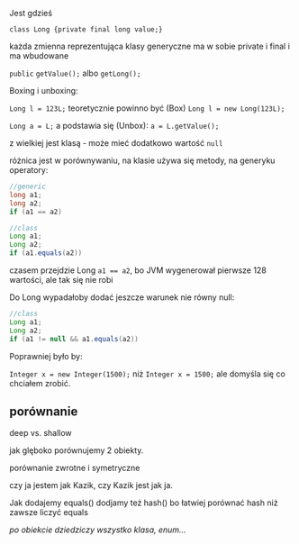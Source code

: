 Jest gdzieś

`class Long {private final long value;}`

każda zmienna reprezentująca klasy generyczne ma w sobie private i final
i ma wbudowane

`public` `getValue();` albo `getLong();`


Boxing i unboxing:

   `Long l = 123L;`
teoretycznie powinno być (Box) `Long l = new Long(123L);`

`Long a = L;` a podstawia się (Unbox): `a = L.getValue();`

z wielkiej jest klasą - może mieć dodatkowo wartość `null`

różnica jest w porównywaniu, na klasie używa się metody, na generyku operatory:
```java
//generic
long a1;
long a2;
if (a1 == a2)
```

```java
//class
Long a1;
Long a2;
if (a1.equals(a2))
```

czasem przejdzie Long `a1 == a2`, bo JVM wygenerował pierwsze 128 wartości, ale tak się nie robi

Do Long wypadałoby dodać jeszcze warunek nie równy null:
```java
//class
Long a1;
Long a2;
if (a1 != null && a1.equals(a2))
```

Poprawniej było by:

`Integer x = new Integer(1500);` niż `Integer x = 1500;` ale domyśla się
co chciałem zrobić.

## porównanie

deep vs. shallow

jak glęboko porównujemy 2 obiekty.

porównanie zwrotne i symetryczne

czy ja jestem jak Kazik, czy Kazik jest jak ja.

Jak dodajemy equals() dodjamy też hash() bo łatwiej porównać hash niż zawsze liczyć equals


_po obiekcie dziedziczy wszystko klasa, enum..._


